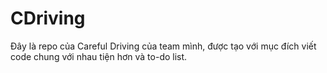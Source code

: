 # CDriving
Đây là repo của Careful Driving của team mình, được tạo với mục đích viết code chung với nhau tiện hơn và to-do list.
